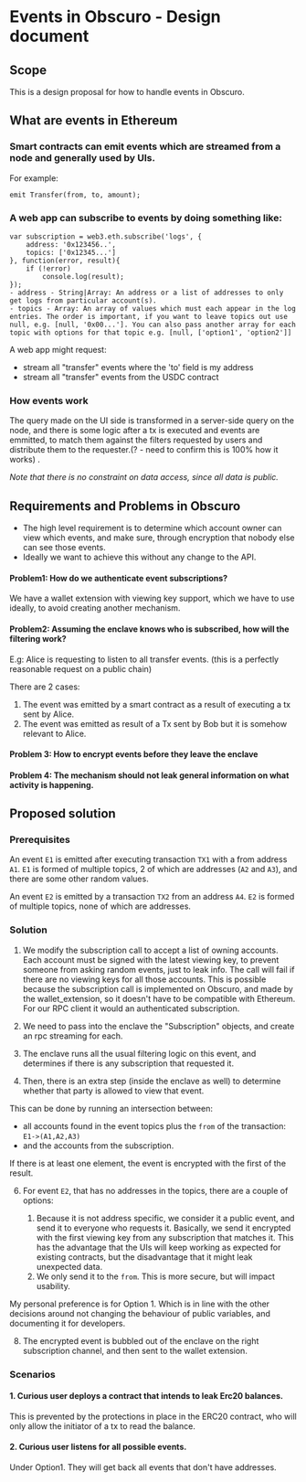 # Events in Obscuro - Design document

## Scope

This is a design proposal for how to handle events in Obscuro.

## What are events in Ethereum

### Smart contracts can emit events which are streamed from a node and generally used by UIs.

For example:

```emit Transfer(from, to, amount);```


### A web app can subscribe to events by doing something like:

```
var subscription = web3.eth.subscribe('logs', {
    address: '0x123456..', 
    topics: ['0x12345...']
}, function(error, result){
    if (!error)
        console.log(result);
});
- address - String|Array: An address or a list of addresses to only get logs from particular account(s).
- topics - Array: An array of values which must each appear in the log entries. The order is important, if you want to leave topics out use null, e.g. [null, '0x00...']. You can also pass another array for each topic with options for that topic e.g. [null, ['option1', 'option2']]
```

A web app might request:
- stream all "transfer" events where the 'to' field is my address
- stream all "transfer" events from the USDC contract


### How events work 

The query made on the UI side is transformed in a server-side query on the node, and there is some logic after a tx is executed and events are emmitted, to match them against the filters requested by users and distribute them to the requester.(? - need to confirm this is 100% how it works) .

*Note that there is no constraint on data access, since all data is public.*


## Requirements and Problems in Obscuro

- The high level requirement is to determine which account owner can view which events, and make sure, through encryption that nobody else can see those events.
- Ideally we want to achieve this without any change to the API.


#### Problem1: How do we authenticate event subscriptions? 
We have a wallet extension with viewing key support, which we have to use ideally, to avoid creating another mechanism.

#### Problem2: Assuming the enclave knows who is subscribed, how will the filtering work?

E.g: Alice is requesting to listen to all transfer events. (this is a perfectly reasonable request on a public chain)

There are 2 cases:
1. The event was emitted by a smart contract as a result of executing a tx sent by Alice.
2. The event was emitted as result of a Tx sent by Bob but it is somehow relevant to Alice.


#### Problem 3: How to encrypt events before they leave the enclave

#### Problem 4: The mechanism should not leak general information on what activity is happening.


## Proposed solution

### Prerequisites
An event `E1` is emitted after executing transaction `TX1` with a from address `A1`.
`E1` is formed of multiple topics, 2 of which are addresses (`A2` and `A3`), and there are some other random values.

An event `E2` is emitted by a transaction `TX2` from an address `A4`.
`E2` is formed of multiple topics, none of which are addresses.


### Solution

1. We modify the subscription call to accept a list of owning accounts. 
Each account must be signed with the latest viewing key, to prevent someone from asking random events, just to leak info. 
The call will fail if there are no viewing keys for all those accounts.
This is possible because the subscription call is implemented on Obscuro, and made by the wallet_extension, so it doesn't have to be compatible with Ethereum.
For our RPC client it would an authenticated subscription.

2. We need to pass into the enclave the "Subscription" objects, and create an rpc streaming for each. 

3. The enclave runs all the usual filtering logic on this event, and determines if there is any subscription that requested it.

4. Then, there is an extra step (inside the enclave as well) to determine whether that party is allowed to view that event. 

This can be done by running an intersection between:
  - all accounts found in the event topics plus the `from` of the transaction: `E1->(A1,A2,A3)` 
  - and the accounts from the subscription. 

If there is at least one element, the event is encrypted with the first of the result.

6. For event `E2`, that has no addresses in the topics, there are a couple of options:

    1. Because it is not address specific, we consider it a public event, and send it to everyone who requests it. Basically, we send it encrypted with the first viewing key from any subscription that matches it.
This has the advantage that the UIs will keep working as expected for existing contracts, but the disadvantage that it might leak unexpected data.   
    2. We only send it to the `from`. This is more secure, but will impact usability.

My personal preference is for Option 1. Which is in line with the other decisions around not changing the behaviour of public variables, and documenting it for developers.

8. The encrypted event is bubbled out of the enclave on the right subscription channel, and then sent to the wallet extension.


### Scenarios

#### 1. Curious user deploys a contract that intends to leak Erc20 balances.
This is prevented by the protections in place in the ERC20 contract, who will only allow the initiator of a tx to read the balance.


#### 2. Curious user listens for all possible events.
Under Option1. They will get back all events that don't have addresses.
